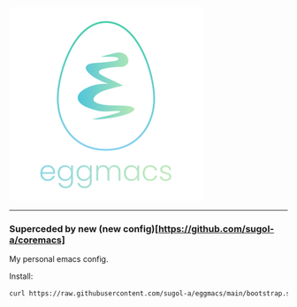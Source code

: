 ![](splash/splash.png)

---

### Superceded by new (new config)[https://github.com/sugol-a/coremacs]

My personal emacs config.

Install:

```sh
curl https://raw.githubusercontent.com/sugol-a/eggmacs/main/bootstrap.sh | bash
```
